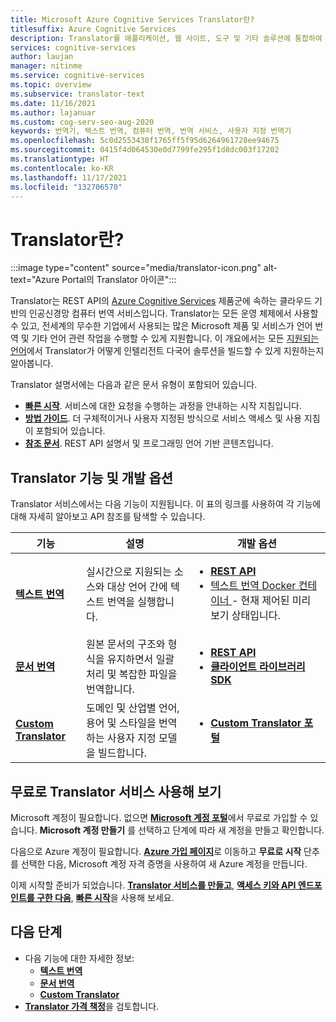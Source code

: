 ```yaml
---
title: Microsoft Azure Cognitive Services Translator란?
titlesuffix: Azure Cognitive Services
description: Translator를 애플리케이션, 웹 사이트, 도구 및 기타 솔루션에 통합하여 다국어 사용자 환경을 제공합니다.
services: cognitive-services
author: laujan
manager: nitinme
ms.service: cognitive-services
ms.topic: overview
ms.subservice: translator-text
ms.date: 11/16/2021
ms.author: lajanuar
ms.custom: cog-serv-seo-aug-2020
keywords: 번역기, 텍스트 번역, 컴퓨터 번역, 번역 서비스, 사용자 지정 번역기
ms.openlocfilehash: 5c0d2553438f1765ff5f95d6264961728ee94675
ms.sourcegitcommit: 0415f4d064530e0d7799fe295f1d8dc003f17202
ms.translationtype: HT
ms.contentlocale: ko-KR
ms.lasthandoff: 11/17/2021
ms.locfileid: "132706570"
---
```

# <a name="what-is-translator"></a>Translator란?

:::image type="content" source="media/translator-icon.png" alt-text="Azure Portal의 Translator 아이콘":::

 Translator는 REST API의 [Azure Cognitive Services](../what-are-cognitive-services.md) 제품군에 속하는 클라우드 기반의 인공신경망 컴퓨터 번역 서비스입니다.  Translator는 모든 운영 체제에서 사용할 수 있고, 전세계의 무수한 기업에서 사용되는 많은 Microsoft 제품 및 서비스가 언어 번역 및 기타 언어 관련 작업을 수행할 수 있게 지원합니다. 이 개요에서는 모든 [지원되는 언어](./language-support.md)에서 Translator가 어떻게 인텔리전트 다국어 솔루션을 빌드할 수 있게 지원하는지 알아봅니다.

Translator 설명서에는 다음과 같은 문서 유형이 포함되어 있습니다.

* [**빠른 시작**](quickstart-translator.md). 서비스에 대한 요청을 수행하는 과정을 안내하는 시작 지침입니다.
* [**방법 가이드**](translator-how-to-signup.md). 더 구체적이거나 사용자 지정된 방식으로 서비스 액세스 및 사용 지침이 포함되어 있습니다.
* [**참조 문서**](reference/v3-0-reference.md). REST API 설명서 및 프로그래밍 언어 기반 콘텐츠입니다.

## <a name="translator-features-and-development-options"></a>Translator 기능 및 개발 옵션

Translator 서비스에서는 다음 기능이 지원됩니다. 이 표의 링크를 사용하여 각 기능에 대해 자세히 알아보고 API 참조를 탐색할 수 있습니다.

| 기능 | 설명 | 개발 옵션 |
|----------|-------------|--------------------------|
| [**텍스트 번역**](text-translation-overview.md) | 실시간으로 지원되는 소스와 대상 언어 간에 텍스트 번역을 실행합니다. | <ul><li>[**REST API**](reference/rest-api-guide.md) </li><li>[텍스트 번역 Docker 컨테이너 ](containers/translator-how-to-install-container.md) - 현재 제어된 미리 보기 상태입니다.</li></ul> |
| [**문서 번역**](document-translation/overview.md) | 원본 문서의 구조와 형식을 유지하면서 일괄 처리 및 복잡한 파일을 번역합니다. | <ul><li>[**REST API**](document-translation/reference/rest-api-guide.md)</li><li>[**클라이언트 라이브러리 SDK**](document-translation/client-sdks.md)</li></ul> |
| [**Custom Translator**](custom-translator/overview.md) | 도메인 및 산업별 언어, 용어 및 스타일을 번역하는 사용자 지정 모델을 빌드합니다. | <ul><li>[**Custom Translator 포털**](https://portal.customtranslator.azure.ai/)</li></ul> |

## <a name="try-the-translator-service-for-free"></a>무료로 Translator 서비스 사용해 보기

Microsoft 계정이 필요합니다. 없으면 [**Microsoft 계정 포털**](https://account.microsoft.com/account)에서 무료로 가입할 수 있습니다.  **Microsoft 계정 만들기** 를 선택하고 단계에 따라 새 계정을 만들고 확인합니다.

다음으로 Azure 계정이 필요합니다. [**Azure 가입 페이지**](https://azure.microsoft.com/free/ai/)로 이동하고 **무료로 시작** 단추를 선택한 다음, Microsoft 계정 자격 증명을 사용하여 새 Azure 계정을 만듭니다.

이제 시작할 준비가 되었습니다. [**Translator 서비스를 만들고**](translator-how-to-signup.md "Azure Portal로 이동합니다."), [**액세스 키와 API 엔드포인트를 구한 다음**](translator-how-to-signup.md#authentication-keys-and-endpoint-url "인증에는 엔드포인트 URL 및 읽기 전용 키가 필요합니다."), [**빠른 시작**](quickstart-translator.md "REST를 통해 Translator를 사용하는 방법을 알아봅니다.")을 사용해 보세요.

## <a name="next-steps"></a>다음 단계

* 다음 기능에 대한 자세한 정보:
  * [**텍스트 번역**](text-translation-overview.md)
  * [**문서 번역**](document-translation/overview.md)
  * [**Custom Translator**](custom-translator/overview.md)
* [**Translator 가격 책정**](https://azure.microsoft.com/pricing/details/cognitive-services/translator-text-api/)을 검토합니다.
